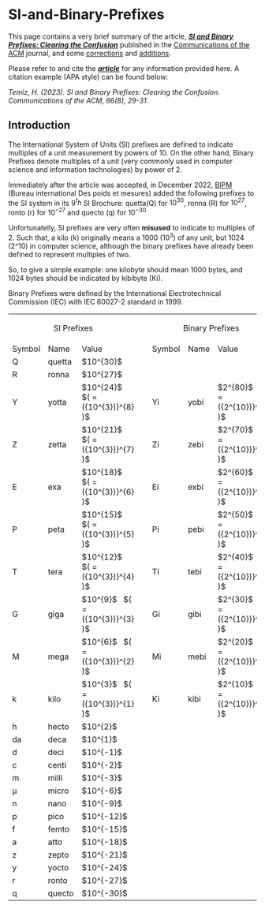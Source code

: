 


# SI-and-Binary-Prefixes
This page contains a very brief summary of the article,
[___SI and Binary Prefixes: Clearing the Confusion___](https://dl.acm.org/doi/10.1145/3572027)
published in the 
[Communications of the ACM](https://cacm.acm.org/magazines/2023/8/274934-si-and-binary-prefixes-clearing-the-confusion/abstract)
journal, and some <ins>corrections</ins> and <ins>additions</ins>.

Please refer to and cite the [___article___](https://dl.acm.org/doi/10.1145/3572027) for any information 
provided here. A citation example (APA style) can be found below:

*Temiz, H. (2023). SI and Binary Prefixes: Clearing the Confusion. Communications of the ACM, 66(8), 29-31.*

## Introduction


The International System of Units (SI) prefixes are defined to indicate multiples of a unit measurement by powers of 10. On the other hand, 
Binary Prefixes denote multiples of a unit (very commonly used in computer science and information technologies) by power of 2.


Immediately after the article was accepted, in December 2022, [BIPM](https://www.bipm.org/en/publications/si-brochure)
(Bureau international Des poids et mesures) added the following prefixes to the SI system in its
9$^th$ SI Brochure: quetta(Q) for $10^{30}$, ronna (R) for $10^{27}$, ronto (r) for $10^{-27}$ and
quecto (q) for $10^{-30}$






Unfortunatelly, SI prefixes are very often **misused** to indicate to multiples of 2. Such that, a kilo (k) originally means a 1000 ($10^3$) of any unit,
but 1024 (2^10) in computer science, although the binary prefixes have already been defined to represent multiples of two.

So, to give a simple example: one kilobyte should mean 1000 bytes, and 1024 bytes should be indicated by kibibyte (Ki).

Binary Prefixes were defined by the International Electrotechnical Commission (IEC) with IEC 60027-2 standard in 1999.


<table>

<tr style="text-align: center;" >
<td colspan=3><p style="text-align: center;">SI Prefixes</p></td> <td style="width: 40px;" > &nbsp; </td>  <td colspan=3><p style="text-align: center;">Binary Prefixes</p></td>
</tr>
<tr>
<td>Symbol</td> <td>Name</td> <td>Value</td> <td></td> <td>Symbol</td> <td>Name</td><td>Value</td>
</tr>

<tr>
<td>Q</td> <td>quetta</td> <td>$10^{30}$</td> <td></td> <td> </td> <td> </td><td> </td>
</tr>

<tr>
<td>R</td> <td>ronna</td> <td>$10^{27}$</td> <td></td> <td> </td> <td> </td><td> </td>
</tr>

<tr>
<td>Y</td> <td>yotta</td> <td>$10^{24}$ &nbsp; $( = ({10^{3})}^{8} )$</td> <td></td> <td>Yi</td> <td>yobi</td><td>$2^{80}$  &nbsp; $( = ({2^{10})}^{8} )$</td>
</tr>

<tr>
<td>Z</td> <td>zetta</td> <td>$10^{21}$ &nbsp; $( = ({10^{3})}^{7} )$</td> <td></td> <td>Zi</td> <td>zebi</td><td>$2^{70}$  &nbsp; $( = ({2^{10})}^{7} )$</td>
</tr>

<tr>
<td>E</td> <td>exa</td> <td>$10^{18}$ &nbsp; $( = ({10^{3})}^{6} )$</td> <td></td> <td>Ei</td> <td>exbi</td><td>$2^{60}$  &nbsp; $( = ({2^{10})}^{6} )$</td>
</tr>

<tr>
<td>P</td> <td>peta</td> <td>$10^{15}$ &nbsp; $( = ({10^{3})}^{5} )$</td> <td></td> <td>Pi</td> <td>pebi</td><td>$2^{50}$  &nbsp; $( = ({2^{10})}^{5} )$</td>
</tr>

<tr>
<td>T</td> <td>tera</td> <td>$10^{12}$ &nbsp; $( = ({10^{3})}^{4} )$</td> <td></td> <td>Ti</td> <td>tebi</td><td>$2^{40}$  &nbsp; $( = ({2^{10})}^{4} )$</td>
</tr>

<tr>
<td>G</td> <td>giga</td> <td>$10^{9}$ &nbsp; $( = ({10^{3})}^{3} )$</td> <td></td> <td>Gi</td> <td>gibi</td><td>$2^{30}$  &nbsp; $( = ({2^{10})}^{3} )$</td>
</tr>

<tr>
<td>M</td> <td>mega</td> <td>$10^{6}$ &nbsp; $( = ({10^{3})}^{2} )$</td> <td></td> <td>Mi</td> <td>mebi</td><td>$2^{20}$  &nbsp; $( = ({2^{10})}^{2} )$</td>
</tr>

<tr>
<td>k</td> <td>kilo</td> <td>$10^{3}$ &nbsp; $( = ({10^{3})}^{1} )$</td> <td></td> <td>Ki</td> <td>kibi</td><td>$2^{10}$  &nbsp; $( = ({2^{10})}^{1} )$</td>
</tr>

<tr>
<td>h</td> <td>hecto</td> <td>$10^{2}$</td> <td></td> <td> </td> <td> </td><td> </td>
</tr>

<tr>
<td>da</td> <td>deca</td> <td>$10^{1}$</td> <td></td> <td> </td> <td> </td><td> </td>
</tr>

<tr>
<td>d</td> <td>deci</td> <td>$10^{-1}$</td> <td></td> <td> </td> <td> </td><td> </td>
</tr>

<tr>
<td>c</td> <td>centi</td> <td>$10^{-2}$</td> <td></td> <td> </td> <td> </td><td> </td>
</tr>

<tr>
<td>m</td> <td>milli</td> <td>$10^{-3}$</td> <td></td> <td> </td> <td> </td><td> </td>
</tr>
<tr>
<td>µ</td> <td>micro</td> <td>$10^{-6}$</td> <td></td> <td> </td> <td> </td><td> </td>
</tr>

<tr>
<td>n</td> <td>nano</td> <td>$10^{-9}$</td> <td></td> <td> </td> <td> </td><td> </td>
</tr>

<tr>
<td>p</td> <td>pico</td> <td>$10^{-12}$</td> <td></td> <td> </td> <td> </td><td> </td>
</tr>

<tr>
<td>f</td> <td>femto</td> <td>$10^{-15}$</td> <td></td> <td> </td> <td> </td><td> </td>
</tr>

<tr>
<td>a</td> <td>atto</td> <td>$10^{-18}$</td> <td></td> <td> </td> <td> </td><td> </td>
</tr>

<tr>
<td>z</td> <td>zepto</td> <td>$10^{-21}$</td> <td></td> <td> </td> <td> </td><td> </td>
</tr>

<tr>
<td>y</td> <td>yocto</td> <td>$10^{-24}$</td> <td></td> <td> </td> <td> </td><td> </td>
</tr>

<tr>
<td>r</td> <td>ronto</td> <td>$10^{-27}$</td> <td></td> <td> </td> <td> </td><td> </td>
</tr>

<tr>
<td>q</td> <td>quecto</td> <td>$10^{-30}$</td> <td></td> <td> </td> <td> </td><td> </td>
</tr>


</table>




<!--

<html>

<style>
.divTable
{
display: table;
width:auto;
background-color:#eee;
border:1px solid #666666;
border-spacing:1px;
}
.divRow
{
width:auto;
display:table-row;
}
.divCell
{
width:150px;
float:left;
display:table-column;
background-color: rgb(212, 209, 209);
}
</style>

<body>

<div class="divTable">
<div class="headerRow">
    <div class="divCell">Symbol</div> <div class="divCell">Name</div><div class="divCell">Value</div>
</div>
<div class="divRow">
    <div class="divCell">Y</div> <div class="divCell">yotto</div><div class="divCell">$$10^{24}</div>

</div>

</div>

</body>
</html>

-->


